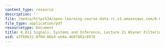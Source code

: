 ```yaml
---
content_type: resource
description: ''
file: /media/https%3A/open-learning-course-data-rc.s3.amazonaws.com/6-011-signals-systems-and-inference-spring-2018/a3fb86318f0d86e4eb8a4607881c8578_MIT6_011S18lec21.pdf
file_type: application/pdf
resourcetype: Document
title: 6.011 Signals, Systems and Inference, Lecture 21 Wiener Filtering Illustrations
uid: a3fb8631-8f0d-86e4-eb8a-4607881c8578
---
```

